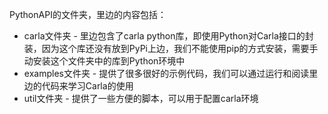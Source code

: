PythonAPI的文件夹，里边的内容包括：
-   carla文件夹 - 里边包含了carla python库，即使用Python对Carla接口的封装，因为这个库还没有放到PyPi上边，我们不能使用pip的方式安装，需要手动安装这个文件夹中的库到Python环境中
-   examples文件夹 - 提供了很多很好的示例代码，我们可以通过运行和阅读里边的代码来学习Carla的使用
-   util文件夹 - 提供了一些方便的脚本，可以用于配置carla环境